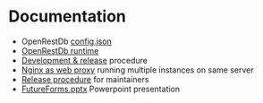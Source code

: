 # Documentation

* OpenRestDb [config.json](config.json.md)
* [OpenRestDb runtime](openrestdbrun.md)
* [Development & release](devrel.md) procedure
* [Nginx as web proxy](webproxy.md) running multiple instances on same server
* [Release procedure](release.md) for maintainers
* [FutureForms.pptx](FutureForms.pptx) Powerpoint presentation
